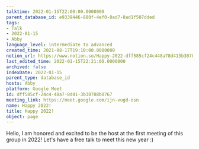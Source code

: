 ```yaml
---
talktime: 2022-01-15T22:00:00.0000000
parent_database_id: e9339446-880f-4ef0-8ad7-8ad1f507dded
tags:
- Talk
- 2022-01-15
- Abby
language_level: intermediate to advanced
created_time: 2021-08-17T19:10:00.0000000
notion_url: https://www.notion.so/Happy-2022-dff585cf24c448a78d413b30708b0767
last_edited_time: 2022-01-15T22:21:00.0000000
archived: false
indexDate: 2022-01-15
parent_type: database_id
hosts: Abby
platform: Google Meet
id: dff585cf-24c4-48a7-8d41-3b30708b0767
meeting_link: https://meet.google.com/ijn-vugd-osn
name: Happy 2022!
title: Happy 2022!
object: page
---
```


Hello, I am honored and excited to be the host at the first meeting of this group in 2022! Let's have a free talk to meet this new year :)





